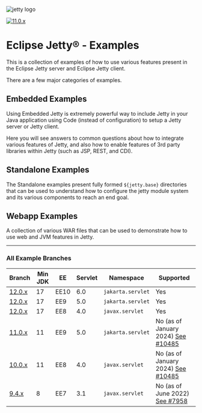 ![jetty logo](https://raw.githubusercontent.com/jetty/jetty.project/jetty-12.0.x/logos/jetty-logo-200.png)

[![11.0.x](https://github.com/jetty/jetty-examples/actions/workflows/ci.yml/badge.svg?branch=11.0.x)](https://github.com/jetty/jetty-examples/actions/workflows/ci.yml)

# Eclipse Jetty® - Examples

This is a collection of examples of how to use various features
present in the Eclipse Jetty server and Eclipse Jetty client.

There are a few major categories of examples.

## Embedded Examples

Using Embedded Jetty is extremely powerful way to include Jetty
in your Java application using Code (instead of configuration) to
setup a Jetty server or Jetty client.

Here you will see answers to common questions about how to
integrate various features of Jetty, and also how to enable features
of 3rd party libraries within Jetty (such as JSP, REST, and CDI).

## Standalone Examples

The Standalone examples present fully formed `${jetty.base}` directories
that can be used to understand how to configure the jetty module system
and its various components to reach an end goal.

## Webapp Examples

A collection of various WAR files that can be used to demonstrate
how to use web and JVM features in Jetty.

---

### All Example Branches

| Branch       | Min JDK | EE   | Servlet | Namespace         | Supported                               |
|--------------|---------|------|---------|-------------------|-----------------------------------------|
| [12.0.x][6]  | 17      | EE10 | 6.0     | `jakarta.servlet` | Yes                                     |
| [12.0.x][6]  | 17      | EE9  | 5.0     | `jakarta.servlet` | Yes                                     |
| [12.0.x][6]  | 17      | EE8  | 4.0     | `javax.servlet`   | Yes                                     |
| [11.0.x][1]  | 11      | EE9  | 5.0     | `jakarta.servlet` | No (as of January 2024) [See #10485][4] |
| [10.0.x][2]  | 11      | EE8  | 4.0     | `javax.servlet`   | No (as of January 2024) [See #10485][4] |
| [9.4.x][3]   | 8       | EE7  | 3.1     | `javax.servlet`   | No (as of June 2022) [See #7958][5]     |

[1]: https://github.com/jetty/jetty-examples/tree/11.0.x
[2]: https://github.com/jetty/jetty-examples/tree/10.0.x
[3]: https://github.com/jetty/jetty-examples/tree/9.4.x
[4]: https://github.com/jetty/jetty.project/issues/10485
[5]: https://github.com/jetty/jetty.project/issues/7958
[6]: https://github.com/jetty/jetty-examples/tree/12.0.x
[7]: embedded/README.md
[8]: standalone/README.md
[9]: webapps/README.md